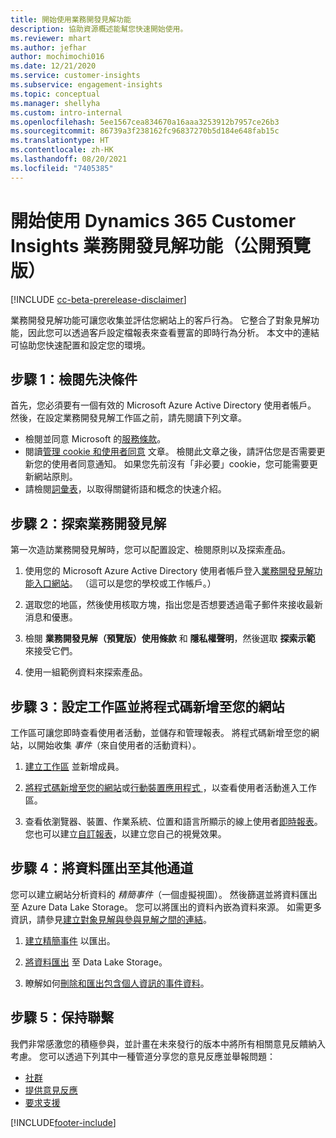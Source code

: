 ```yaml
---
title: 開始使用業務開發見解功能
description: 協助資源概述能幫您快速開始使用。
ms.reviewer: mhart
ms.author: jefhar
author: mochimochi016
ms.date: 12/21/2020
ms.service: customer-insights
ms.subservice: engagement-insights
ms.topic: conceptual
ms.manager: shellyha
ms.custom: intro-internal
ms.openlocfilehash: 5ee1567cea834670a16aaa3253912b7957ce26b3
ms.sourcegitcommit: 86739a3f238162fc96837270b5d184e648fab15c
ms.translationtype: HT
ms.contentlocale: zh-HK
ms.lasthandoff: 08/20/2021
ms.locfileid: "7405385"
---
```

# <a name="get-started-with-dynamics-365-customer-insights-engagement-insights-capability-public-preview"></a>開始使用 Dynamics 365 Customer Insights 業務開發見解功能（公開預覽版）

[!INCLUDE [cc-beta-prerelease-disclaimer](includes/cc-beta-prerelease-disclaimer.md)]

業務開發見解功能可讓您收集並評估您網站上的客戶行為。 它整合了對象見解功能，因此您可以透過客戶設定檔報表來查看豐富的即時行為分析。 本文中的連結可協助您快速配置和設定您的環境。

## <a name="step-1-review-prerequisites"></a>步驟 1：檢閱先決條件

首先，您必須要有一個有效的 Microsoft Azure Active Directory 使用者帳戶。 然後，在設定業務開發見解工作區之前，請先閱讀下列文章。

- 檢閱並同意 Microsoft 的[服務條款](terms-of-service.md)。  
- 閱讀[管理 cookie 和使用者同意](user-consent-storage.md) 文章。 檢閱此文章之後，請評估您是否需要更新您的使用者同意通知。 如果您先前沒有「非必要」cookie，您可能需要更新網站原則。
- 請檢閱[詞彙表](glossary.md)，以取得關鍵術語和概念的快速介紹。

## <a name="step-2-explore-engagement-insights"></a>步驟 2：探索業務開發見解

第一次造訪業務開發見解時，您可以配置設定、檢閱原則以及探索產品。

1. 使用您的 Microsoft Azure Active Directory 使用者帳戶登入[業務開發見解功能入口網站](https://pi.dynamics.com)。 （這可以是您的學校或工作帳戶。）

1. 選取您的地區，然後使用核取方塊，指出您是否想要透過電子郵件來接收最新消息和優惠。

1. 檢閱 **業務開發見解（預覽版）使用條款** 和 **隱私權聲明**，然後選取 **探索示範** 來接受它們。

1. 使用一組範例資料來探索產品。

##  <a name="step-3-set-up-a-workspace-and-add-code-to-your-website"></a>步驟 3：設定工作區並將程式碼新增至您的網站

工作區可讓您即時查看使用者活動，並儲存和管理報表。 將程式碼新增至您的網站，以開始收集 *事件*（來自使用者的活動資料）。

1. [建立工作區](create-workspace.md) 並新增成員。

1. [將程式碼新增至您的網站](instrument-website.md)或[行動裝置應用程式 ](developer-resources.md#capture-events-from-mobile-apps)，以查看使用者活動進入工作區。

1. 查看依瀏覽器、裝置、作業系統、位置和語言所顯示的線上使用者[即時報表](view-reports.md)。 您也可以建立[自訂報表](custom-reports.md)，以建立您自己的視覺效果。
    
## <a name="step-4-export-data-to-other-channels"></a>步驟 4：將資料匯出至其他通道

您可以建立網站分析資料的 *精簡事件*（一個虛擬視圖）。 然後篩選並將資料匯出至 Azure Data Lake Storage。 您可以將匯出的資料內嵌為資料來源。 如需更多資訊，請參見[建立對象見解與參與見解之間的連結](integrate-audience-insights-engagement-insights.md)。

1. [建立精簡事件](refined-events.md) 以匯出。

1. [將資料匯出](export-events.md) 至 Data Lake Storage。

1. 瞭解如何[刪除和匯出包含個人資訊的事件資料](delete-export-personal-data.md)。
 
## <a name="step-5-stay-connected"></a>步驟 5：保持聯繫

我們非常感激您的積極參與，並計畫在未來發行的版本中將所有相關意見反饋納入考慮。 您可以透過下列其中一種管道分享您的意見反應並舉報問題：
- [社群](https://go.microsoft.com/fwlink/?linkid=2141648)
- [提供意見反應](https://go.microsoft.com/fwlink/?linkid=2143222)
- [要求支援](https://go.microsoft.com/fwlink/?linkid=2145734) 


[!INCLUDE[footer-include](../includes/footer-banner.md)]
